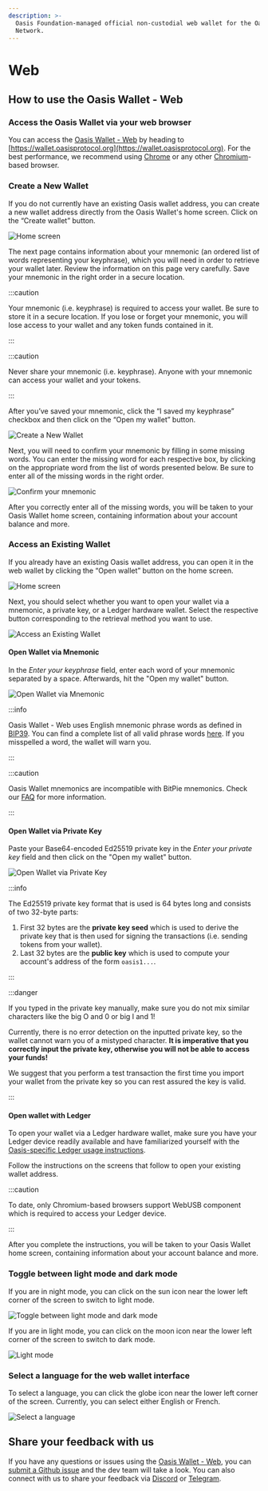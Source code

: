 ```yaml
---
description: >-
  Oasis Foundation-managed official non-custodial web wallet for the Oasis
  Network.
---
```


# Web

## How to use the Oasis Wallet - Web

### **Access the Oasis Wallet via your web browser**

You can access the [Oasis Wallet - Web](https://github.com/oasisprotocol/oasis-wallet-web/) by heading to [https://wallet.oasisprotocol.org](https://wallet.oasisprotocol.org). For the best performance, we recommend using [Chrome](https://www.google.com/chrome/) or any other [Chromium](https://www.chromium.org/Home)-based browser.

### **Create a New Wallet**

If you do not currently have an existing Oasis wallet address, you can create a new wallet address directly from the Oasis Wallet's home screen. Click on the “Create wallet” button.

![Home screen](<../../images/wallet/web/01_home.png>)

The next page contains information about your mnemonic (an ordered list of words representing your keyphrase), which you will need in order to retrieve your wallet later. Review the information on this page very carefully. Save your mnemonic in the right order in a secure location.

:::caution

Your mnemonic (i.e. keyphrase) is required to access your wallet. Be sure to store it in a secure location. If you lose or forget your mnemonic, you will lose access to your wallet and any token funds contained in it.

:::

:::caution

Never share your mnemonic (i.e. keyphrase). Anyone with your mnemonic can access your wallet and your tokens.

:::

After you’ve saved your mnemonic, click the “I saved my keyphrase” checkbox and then click on the “Open my wallet” button.

![Create a New Wallet](<../../images/wallet/web/02_this_is_your_mnemonic.png>)

Next, you will need to confirm your mnemonic by filling in some missing words. You can enter the missing word for each respective box, by clicking on the appropriate word from the list of words presented below. Be sure to enter all of the missing words in the right order.

![Confirm your mnemonic](<../../images/wallet/web/03_confirm_your_mnemonic.png>)

After you correctly enter all of the missing words, you will be taken to your Oasis Wallet home screen, containing information about your account balance and more.

### **Access an Existing Wallet**

If you already have an existing Oasis wallet address, you can open it in the web wallet by clicking the “Open wallet” button on the home screen.

![Home screen](<../../images/wallet/web/01_home.png>)

Next, you should select whether you want to open your wallet via a mnemonic, a private key, or a Ledger hardware wallet. Select the respective button corresponding to the retrieval method you want to use.

![Access an Existing Wallet](<../../images/wallet/web/04_how_to_open_your_wallet.png>)

#### Open Wallet via Mnemonic

In the _Enter your keyphrase_ field, enter each word of your mnemonic separated by a space. Afterwards, hit the "Open my wallet" button.

![Open Wallet via Mnemonic](<../../images/wallet/web/05.1_open_with_mnemonics.png>)

:::info

Oasis Wallet - Web uses English mnemonic phrase words as defined in [BIP39](https://github.com/bitcoin/bips/blob/master/bip-0039.mediawiki). You can find a complete list of all valid phrase words [here](https://github.com/bitcoin/bips/blob/master/bip-0039/english.txt). If you misspelled a word, the wallet will warn you.

:::

:::caution

Oasis Wallet mnemonics are incompatible with BitPie mnemonics. Check our [FAQ](./README.mdx#frequently-asked-questions) for more information.

:::

#### Open Wallet via Private Key

Paste your Base64-encoded Ed25519 private key in the _Enter your private key_ field and then click on the "Open my wallet" button.

![Open Wallet via Private Key](<../../images/wallet/web/05.2_open_with_private_key.png>)

:::info

The Ed25519 private key format that is used is 64 bytes long and consists of two 32-byte parts:

1. First 32 bytes are the **private key seed** which is used to derive the private key that is then used for signing the transactions (i.e. sending tokens from your wallet).
2. Last 32 bytes are the **public key** which is used to compute your account's address of the form `oasis1...`.

:::

:::danger

If you typed in the private key manually, make sure you do not mix similar characters like the big O and 0 or big I and 1!

Currently, there is no error detection on the inputted private key, so the wallet cannot warn you of a mistyped character. **It is imperative that you correctly input the private key, otherwise you will not be able to access your funds!**

We suggest that you perform a test transaction the first time you import your wallet from the private key so you can rest assured the key is valid.

:::

#### Open wallet with Ledger

To open your wallet via a Ledger hardware wallet, make sure you have your Ledger device readily available and have familiarized yourself with the [Oasis-specific Ledger usage instructions](../holding-rose-tokens/ledger-wallet.md).

Follow the instructions on the screens that follow to open your existing wallet address.

:::caution

To date, only Chromium-based browsers support WebUSB component which is required to access your Ledger device.

:::

After you complete the instructions, you will be taken to your Oasis Wallet home screen, containing information about your account balance and more.

### **Toggle between light mode and dark mode**

If you are in night mode, you can click on the sun icon near the lower left corner of the screen to switch to light mode.

![Toggle between light mode and dark mode](<../../images/wallet/web/06_toogle_between_light_and_dark_mode.png>)

If you are in light mode, you can click on the moon icon near the lower left corner of the screen to switch to dark mode.

![Light mode](<../../images/wallet/web/07_light_mode.png>)

### **Select a language for the web wallet interface**

To select a language, you can click the globe icon near the lower left corner of the screen. Currently, you can select either English or French.

![Select a language](<../../images/wallet/web/08_select_language.png>)

## **Share your feedback with us**

If you have any questions or issues using the [Oasis Wallet - Web](https://github.com/oasisprotocol/oasis-wallet-web/), you can [submit a Github issue](https://github.com/oasisprotocol/oasis-wallet-web/issues) and the dev team will take a look. You can also connect with us to share your feedback via [Discord](https://discord.gg/RwNTK8t) or [Telegram](https://t.me/oasisprotocolcommunity).
